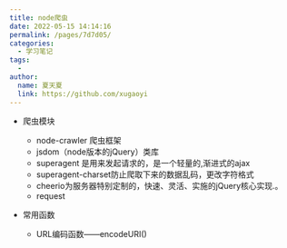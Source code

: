 ```yaml
---
title: node爬虫
date: 2022-05-15 14:14:16
permalink: /pages/7d7d05/
categories:
  - 学习笔记
tags:
  - 
author: 
  name: 夏天夏
  link: https://github.com/xugaoyi
---
```

- 爬虫模块
    - node-crawler 爬虫框架
    - jsdom（node版本的jQuery）类库
    - superagent 是用来发起请求的，是一个轻量的,渐进式的ajax
    - superagent-charset防止爬取下来的数据乱码，更改字符格式
    - cheerio为服务器特别定制的，快速、灵活、实施的jQuery核心实现.。
    - request



- 常用函数
  - URL编码函数——encodeURI()

